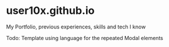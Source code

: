 # user10x.github.io
My Portfolio, previous experiences, skills and tech I know

Todo: Template using language for the repeated Modal elements
